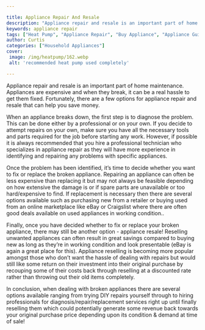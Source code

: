 ```yaml
---

title: Appliance Repair And Resale
description: "Appliance repair and resale is an important part of home maintenance. Appliances are expensive and when they break, it can be a re...check it out to learn"
keywords: appliance repair
tags: ["Heat Pump", "Appliance Repair", "Buy Appliance", "Appliance Guide"]
author: Curtis
categories: ["Household Appliances"]
cover: 
 image: /img/heatpump/162.webp
 alt: 'recommended heat pump used completely'

---
```


Appliance repair and resale is an important part of home maintenance. Appliances are expensive and when they break, it can be a real hassle to get them fixed. Fortunately, there are a few options for appliance repair and resale that can help you save money. 

When an appliance breaks down, the first step is to diagnose the problem. This can be done either by a professional or on your own. If you decide to attempt repairs on your own, make sure you have all the necessary tools and parts required for the job before starting any work. However, if possible it is always recommended that you hire a professional technician who specializes in appliance repair as they will have more experience in identifying and repairing any problems with specific appliances.

Once the problem has been identified, it’s time to decide whether you want to fix or replace the broken appliance. Repairing an appliance can often be less expensive than replacing it but may not always be feasible depending on how extensive the damage is or if spare parts are unavailable or too hard/expensive to find. If replacement is necessary then there are several options available such as purchasing new from a retailer or buying used from an online marketplace like eBay or Craigslist where there are often good deals available on used appliances in working condition.. 

Finally, once you have decided whether to fix or replace your broken appliance, there may still be another option - appliance resale! Reselling unwanted appliances can often result in great savings compared to buying new as long as they’re in working condition and look presentable (eBay is again a great place for this). Appliance reselling is becoming more popular amongst those who don’t want the hassle of dealing with repairs but would still like some return on their investment into their original purchase by recouping some of their costs back through reselling at a discounted rate rather than throwing out their old items completely. 
 
In conclusion, when dealing with broken appliances there are several options available ranging from trying DIY repairs yourself through to hiring professionals for diagnosis/repair/replacement services right up until finally reselling them which could potentially generate some revenue back towards your original purchase price depending upon its condition & demand at time of sale!
